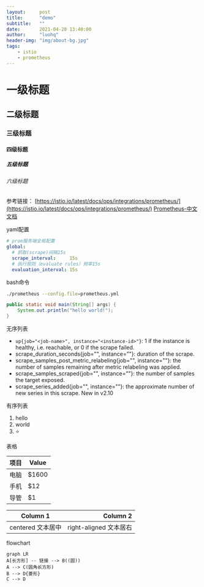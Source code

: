 ```yaml
---
layout:     post
title:      "demo"
subtitle:   ""
date:       2021-04-20 13:40:00
author:     "luohq"
header-img: "img/about-bg.jpg"
tags:
    - istio
    - prometheus
---
```

# 一级标题
## 二级标题
### 三级标题
#### 四级标题
##### 五级标题
###### 六级标题

参考链接：
[https://istio.io/latest/docs/ops/integrations/prometheus/](https://istio.io/latest/docs/ops/integrations/prometheus/)
[Prometheus-中文文档](https://prometheus.fuckcloudnative.io/)

yaml配置
```yaml
# prom服务端全局配置
global:
  # 抓取(scrape)间隔15s 
  scrape_interval:     15s
  # 执行规则（evaluate rules）频率15s
  evaluation_interval: 15s
```

bash命令
```bash
./prometheus --config.file=prometheus.yml
```

```java
public static void main(String[] args) {
    System.out.println("hello world!");
}
```

无序列表
- `up{job="<job-name>", instance="<instance-id>"}`: 1 if the instance is healthy, i.e. reachable, or 0 if the scrape failed.
- scrape_duration_seconds{job="<job-name>", instance="<instance-id>"}: duration of the scrape.
- scrape_samples_post_metric_relabeling{job="<job-name>", instance="<instance-id>"}: the number of samples remaining after metric relabeling was applied.
- scrape_samples_scraped{job="<job-name>", instance="<instance-id>"}: the number of samples the target exposed.
- scrape_series_added{job="<job-name>", instance="<instance-id>"}: the approximate number of new series in this scrape. New in v2.10

有序列表
1. hello
2. world
3. :star:


表格

项目     | Value
-------- | -----
电脑  | $1600
手机  | $12
导管  | $1

| Column 1 | Column 2      |
|:--------:| -------------:|
| centered 文本居中 | right-aligned 文本居右 |

flowchart
```mermaid
graph LR
A[长方形] -- 链接 --> B((圆))
A --> C(圆角长方形)
B --> D{菱形}
C --> D
```
